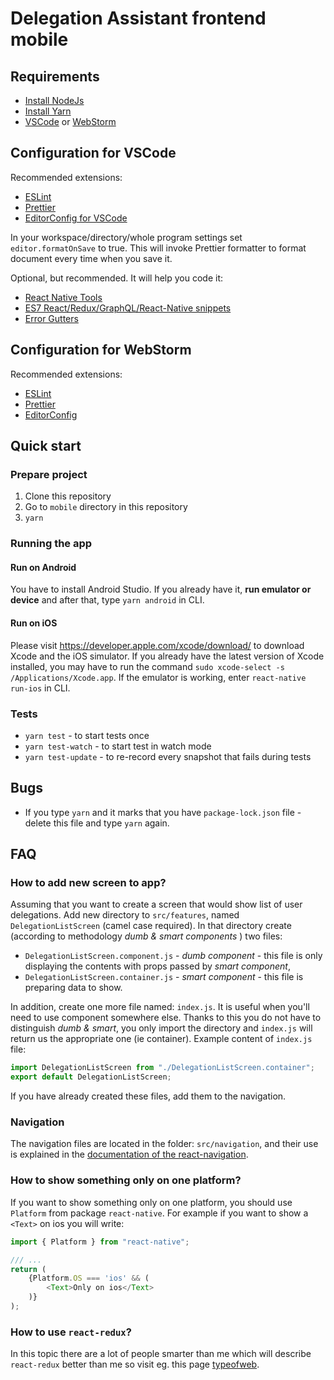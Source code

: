 # Delegation Assistant frontend mobile

## Requirements

- [Install NodeJs](https://nodejs.org/en/download/)
- [Install Yarn](https://yarnpkg.com/en/docs/install#windows-stable)
- [VSCode](https://code.visualstudio.com/) or [WebStorm](https://www.jetbrains.com/webstorm/)

## Configuration for VSCode

Recommended extensions:

- [ESLint](https://marketplace.visualstudio.com/items?itemName=dbaeumer.vscode-eslint)
- [Prettier](https://marketplace.visualstudio.com/items?itemName=esbenp.prettier-vscode)
- [EditorConfig for VSCode](https://marketplace.visualstudio.com/items?itemName=EditorConfig.EditorConfig)

In your workspace/directory/whole program settings set `editor.formatOnSave` to true. This will invoke Prettier formatter to format document every time when you save it.

Optional, but recommended. It will help you code it:

- [React Native Tools](https://marketplace.visualstudio.com/items?itemName=vsmobile.vscode-react-native)
- [ES7 React/Redux/GraphQL/React-Native snippets](https://marketplace.visualstudio.com/items?itemName=dsznajder.es7-react-js-snippets)
- [Error Gutters](https://marketplace.visualstudio.com/items?itemName=IgorSbitnev.error-gutters)

## Configuration for WebStorm

Recommended extensions:

- [ESLint](https://plugins.jetbrains.com/plugin/7494-eslint)
- [Prettier](https://plugins.jetbrains.com/plugin/10456-prettier)
- [EditorConfig](https://plugins.jetbrains.com/plugin/7294-editorconfig)

## Quick start

### Prepare project

1. Clone this repository
2. Go to `mobile` directory in this repository
3. `yarn`

### Running the app

#### Run on Android

You have to install Android Studio. If you already have it, **run emulator or device** and after that, type `yarn android` in CLI.

#### Run on iOS

Please visit https://developer.apple.com/xcode/download/ to download Xcode and the iOS simulator. If you already have the latest version of Xcode installed, you may have to run the command `sudo xcode-select -s /Applications/Xcode.app`. If the emulator is working, enter `react-native run-ios` in CLI.

### Tests

- `yarn test` - to start tests once
- `yarn test-watch` - to start test in watch mode
- `yarn test-update` - to re-record every snapshot that fails during tests

## Bugs

- If you type `yarn` and it marks that you have `package-lock.json` file - delete this file and type `yarn` again.

## FAQ

### How to add new screen to app?

Assuming that you want to create a screen that would show list of user delegations. Add new directory to `src/features`, named `DelegationListScreen` (camel case required). In that directory create (according to methodology _dumb & smart components_ ) two files:

- `DelegationListScreen.component.js` - _dumb component_ - this file is only displaying the contents with props passed by _smart component_,
- `DelegationListScreen.container.js` - _smart component_ - this file is preparing data to show.

In addition, create one more file named: `index.js`. It is useful when you'll need to use component somewhere else. Thanks to this you do not have to distinguish _dumb & smart_, you only import the directory and `index.js` will return us the appropriate one (ie container). Example content of `index.js` file:

```javascript
import DelegationListScreen from "./DelegationListScreen.container";
export default DelegationListScreen;
```

If you have already created these files, add them to the navigation.

### Navigation

The navigation files are located in the folder: `src/navigation`, and their use is explained in the [documentation of the react-navigation](https://reactnavigation.org/docs/en/navigating.html).

### How to show something only on one platform?

If you want to show something only on one platform, you should use `Platform` from package `react-native`. For example if you want to show a `<Text>` on ios you will write:

```javascript
import { Platform } from "react-native";

/// ...
return (
    {Platform.OS === 'ios' && (
        <Text>Only on ios</Text>
    )}
);
```

### How to use `react-redux`?

In this topic there are a lot of people smarter than me which will describe `react-redux` better than me so visit eg. this page [typeofweb](https://typeofweb.com/2018/04/06/react-redux-kurs-wprowadzenie-i-podstawy/).
